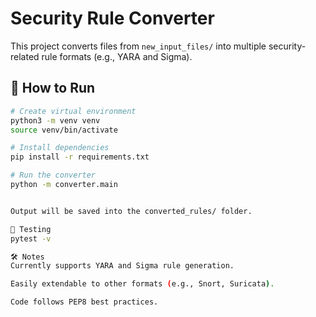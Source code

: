 # Security Rule Converter

This project converts files from `new_input_files/` into multiple 
security-related rule formats (e.g., YARA and Sigma).

## 🚀 How to Run

```bash
# Create virtual environment
python3 -m venv venv
source venv/bin/activate

# Install dependencies
pip install -r requirements.txt

# Run the converter
python -m converter.main


Output will be saved into the converted_rules/ folder.

🧪 Testing
pytest -v

🛠️ Notes
Currently supports YARA and Sigma rule generation.

Easily extendable to other formats (e.g., Snort, Suricata).

Code follows PEP8 best practices.
